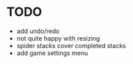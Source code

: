#  TODO
- add undo/redo
- not quite happy with resizing
- spider stacks cover completed stacks
- add game settings menu
